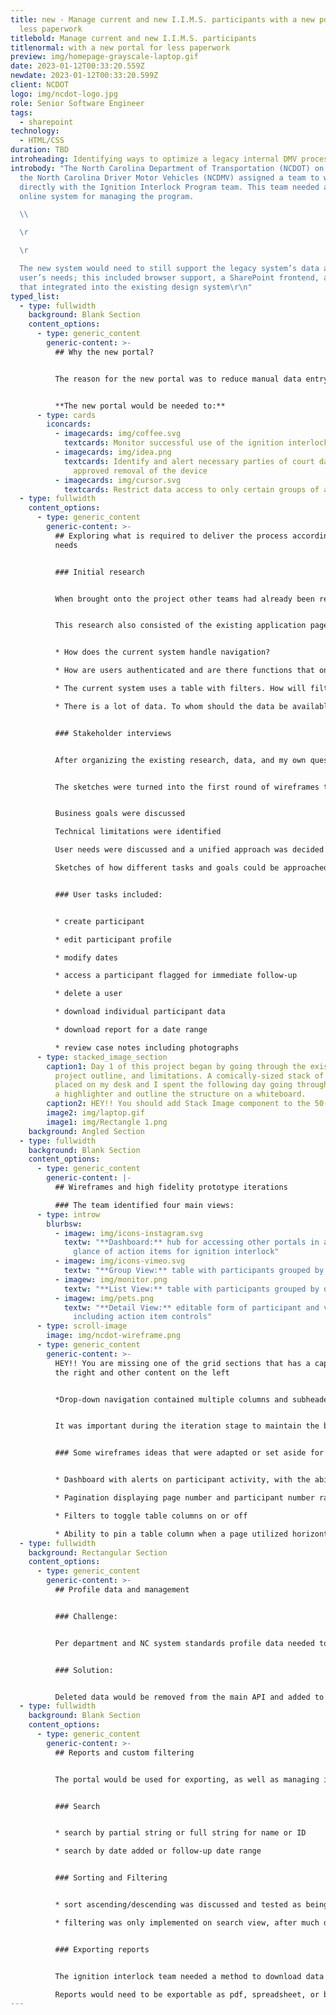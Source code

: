 ```yaml
---
title: new - Manage current and new I.I.M.S. participants with a new portal for
  less paperwork
titlebold: Manage current and new I.I.M.S. participants
titlenormal: with a new portal for less paperwork
preview: img/homepage-grayscale-laptop.gif
date: 2023-01-12T00:33:20.559Z
newdate: 2023-01-12T00:33:20.599Z
client: NCDOT
logo: img/ncdot-logo.jpg
role: Senior Software Engineer
tags:
  - sharepoint
technology:
  - HTML/CSS
duration: TBD
introheading: Identifying ways to optimize a legacy internal DMV process digitally
introbody: "The North Carolina Department of Transportation (NCDOT) on behalf of
  the North Carolina Driver Motor Vehicles (NCDMV) assigned a team to work
  directly with the Ignition Interlock Program team. This team needed a new
  online system for managing the program.

  \\ 

  \r

  \r

  The new system would need to still support the legacy system’s data and its
  user’s needs; this included browser support, a SharePoint frontend, and UI
  that integrated into the existing design system\r\n"
typed_list:
  - type: fullwidth
    background: Blank Section
    content_options:
      - type: generic_content
        generic-content: >-
          ## Why the new portal?


          The reason for the new portal was to reduce manual data entry, as well as a way to integrate desired features to aid in managing existing, stale, and new participants and vendors


          **The new portal would be needed to:**
      - type: cards
        iconcards:
          - imagecards: img/coffee.svg
            textcards: Monitor successful use of the ignition interlock device
          - imagecards: img/idea.png
            textcards: Identify and alert necessary parties of court dates and eventual
              approved removal of the device
          - imagecards: img/cursor.svg
            textcards: Restrict data access to only certain groups of authenticated users
  - type: fullwidth
    content_options:
      - type: generic_content
        generic-content: >-
          ## Exploring what is required to deliver the process according to user
          needs


          ### Initial research


          When brought onto the project other teams had already been researching and working on the legislation and budget allowance involved in getting the project started for years. No visual design or development had started, however.


          This research also consisted of the existing application pages and online database that this portal would be incorporated with. We knew the backend database would need data structure updates. I worked with the backend team to define the transition from the existing system to the new in preparation for the UI changes.


          * How does the current system handle navigation?

          * How are users authenticated and are there functions that only some users have access to? What does an unauthenticated user see?

          * The current system uses a table with filters. How will filtering be handled without a SharePoint backend?

          * There is a lot of data. To whom should the data be available, when, and how can the data be grouped into views?


          ### Stakeholder interviews


          After organizing the existing research, data, and my own questions I consulted with the internal project lead. We unified on a strategy before driving downtown to meet with the project owner. The project owner provided precise insight and feedback.


          The sketches were turned into the first round of wireframes to cover each user task.During the interview I sketched out a few components and user flows to ensure we all understood ideas discussed.


          Business goals were discussed

          Technical limitations were identified

          User needs were discussed and a unified approach was decided upon

          Sketches of how different tasks and goals could be approached were created during the initial interview


          ### User tasks included:


          * create participant

          * edit participant profile

          * modify dates

          * access a participant flagged for immediate follow-up

          * delete a user

          * download individual participant data

          * download report for a date range

          * review case notes including photographs
      - type: stacked_image_section
        caption1: Day 1 of this project began by going through the existing research,
          project outline, and limitations. A comically-sized stack of paper was
          placed on my desk and I spent the following day going through it with
          a highlighter and outline the structure on a whiteboard.
        caption2: HEY!! You should add Stack Image component to the 50-50 layout
        image2: img/laptop.gif
        image1: img/Rectangle 1.png
    background: Angled Section
  - type: fullwidth
    background: Blank Section
    content_options:
      - type: generic_content
        generic-content: |-
          ## Wireframes and high fidelity prototype iterations

          ### The team identified four main views:
      - type: introw
        blurbsw:
          - imagew: img/icons-instagram.svg
            textw: "**Dashboard:** hub for accessing other portals in addition to a quick
              glance of action items for ignition interlock"
          - imagew: img/icons-vimeo.svg
            textw: "**Group View:** table with participants grouped by date added"
          - imagew: img/monitor.png
            textw: "**List View:** table with participants grouped by date added"
          - imagew: img/pets.png
            textw: "**Detail View:** editable form of participant and vendor information
              including action item controls"
      - type: scroll-image
        image: img/ncdot-wireframe.png
      - type: generic_content
        generic-content: >-
          H﻿EY!! You are missing one of the grid sections that has a caption of
          the right and other content on the left


          *Drop-down navigation contained multiple columns and subheaders. This navigation was duplicated within the code for muliple screen sizes rather than using CSS to adjust the layout*


          It was important during the iteration stage to maintain the basic structure of the existing pages. The DMV team did not want a rebrand and wanted the new system to fit in atheistically with the existing SharePoint design system. This meant the focus would be on optimized functionality and user experience.


          ### Some wireframes ideas that were adapted or set aside for later updates:


          * Dashboard with alerts on participant activity, with the ability to set reminders

          * Pagination displaying page number and participant number ranges

          * Filters to toggle table columns on or off

          * Ability to pin a table column when a page utilized horizontal scrolling
  - type: fullwidth
    background: Rectangular Section
    content_options:
      - type: generic_content
        generic-content: >-
          ## Profile data and management


          ### Challenge:


          Per department and NC system standards profile data needed to be retained for years. Users also needed to be able to remove accounts whether due to error or dismissal from the program.


          ### Solution:


          Deleted data would be removed from the main API and added to a separate API for deleted accounts. This delete API would auto remove data after a certain amount of time, according to state regulations. This process would allow users deleted in error to be reinstated.
  - type: fullwidth
    background: Blank Section
    content_options:
      - type: generic_content
        generic-content: >-
          ## Reports and custom filtering


          The portal would be used for exporting, as well as managing information. Reports would contain features for search, sorting, and filtering.


          ### Search


          * search by partial string or full string for name or ID

          * search by date added or follow-up date range


          ### Sorting and Filtering


          * sort ascending/descending was discussed and tested as being based on ID or last name, and status

          * filtering was only implemented on search view, after much discussion


          ### Exporting reports


          The ignition interlock team needed a method to download data based on customizable criteria.

          Reports would need to be exportable as pdf, spreadsheet, or both as a single download
---
```

